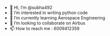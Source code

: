 - 👋 Hi, I’m @subha492
- 👀 I’m interested in writing python code 
- 🌱 I’m currently learning Aerospace Engineering
- 💞️ I’m looking to collaborate on Airbus
- 📫 How to reach me : 6009412359

<!---
subha492/subha492 is a ✨ special ✨ repository because its `README.md` (this file) appears on your GitHub profile.
You can click the Preview link to take a look at your changes.
--->
